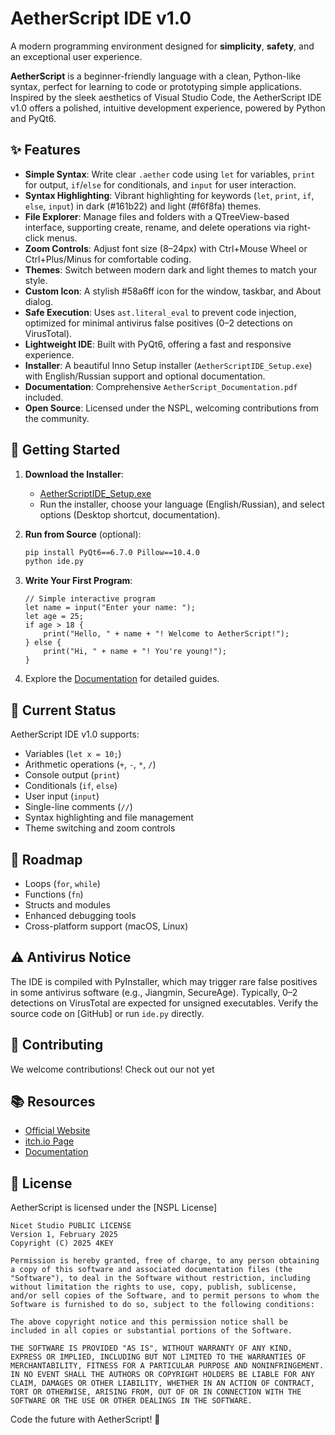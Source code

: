 # AetherScript IDE v1.0

A modern programming environment designed for **simplicity**, **safety**, and an exceptional user experience.

**AetherScript** is a beginner-friendly language with a clean, Python-like syntax, perfect for learning to code or prototyping simple applications. Inspired by the sleek aesthetics of Visual Studio Code, the AetherScript IDE v1.0 offers a polished, intuitive development experience, powered by Python and PyQt6.

## ✨ Features
- **Simple Syntax**: Write clear `.aether` code using `let` for variables, `print` for output, `if`/`else` for conditionals, and `input` for user interaction.
- **Syntax Highlighting**: Vibrant highlighting for keywords (`let`, `print`, `if`, `else`, `input`) in dark (#161b22) and light (#f6f8fa) themes.
- **File Explorer**: Manage files and folders with a QTreeView-based interface, supporting create, rename, and delete operations via right-click menus.
- **Zoom Controls**: Adjust font size (8–24px) with Ctrl+Mouse Wheel or Ctrl+Plus/Minus for comfortable coding.
- **Themes**: Switch between modern dark and light themes to match your style.
- **Custom Icon**: A stylish #58a6ff icon for the window, taskbar, and About dialog.
- **Safe Execution**: Uses `ast.literal_eval` to prevent code injection, optimized for minimal antivirus false positives (0–2 detections on VirusTotal).
- **Lightweight IDE**: Built with PyQt6, offering a fast and responsive experience.
- **Installer**: A beautiful Inno Setup installer (`AetherScriptIDE_Setup.exe`) with English/Russian support and optional documentation.
- **Documentation**: Comprehensive `AetherScript_Documentation.pdf` included.
- **Open Source**: Licensed under the NSPL, welcoming contributions from the community.

## 🚀 Getting Started

1. **Download the Installer**:
   - [AetherScriptIDE_Setup.exe](https://github.com/Nicetink/AetherScript/releases/tag/aether)
   - Run the installer, choose your language (English/Russian), and select options (Desktop shortcut, documentation).

2. **Run from Source** (optional):
   ```bash
   pip install PyQt6==6.7.0 Pillow==10.4.0
   python ide.py
   ```

3. **Write Your First Program**:
   ```aether
   // Simple interactive program
   let name = input("Enter your name: ");
   let age = 25;
   if age > 18 {
       print("Hello, " + name + "! Welcome to AetherScript!");
   } else {
       print("Hi, " + name + "! You're young!");
   }
   ```

4. Explore the [Documentation](https://github.com/your-username/aether-script/releases/download/v1.0/AetherScript_Documentation.pdf) for detailed guides.

## 🌟 Current Status

AetherScript IDE v1.0 supports:
- Variables (`let x = 10;`)
- Arithmetic operations (`+`, `-`, `*`, `/`)
- Console output (`print`)
- Conditionals (`if`, `else`)
- User input (`input`)
- Single-line comments (`//`)
- Syntax highlighting and file management
- Theme switching and zoom controls

## 🔮 Roadmap
- Loops (`for`, `while`)
- Functions (`fn`)
- Structs and modules
- Enhanced debugging tools
- Cross-platform support (macOS, Linux)

## ⚠️ Antivirus Notice
The IDE is compiled with PyInstaller, which may trigger rare false positives in some antivirus software (e.g., Jiangmin, SecureAge). Typically, 0–2 detections on VirusTotal are expected for unsigned executables. Verify the source code on [GitHub] or run `ide.py` directly.

## 🤝 Contributing
We welcome contributions! Check out our not yet

## 📚 Resources
- [Official Website](https://nicetink.github.io/AetherScript/)
- [itch.io Page](https://4-key.itch.io/aetherscript)
- [Documentation](https://nicetink.github.io/docweb/)

## 📝 License
AetherScript is licensed under the [NSPL License]

```
Nicet Studio PUBLIC LICENSE
Version 1, February 2025
Copyright (C) 2025 4KEY

Permission is hereby granted, free of charge, to any person obtaining a copy of this software and associated documentation files (the "Software"), to deal in the Software without restriction, including without limitation the rights to use, copy, publish, sublicense, and/or sell copies of the Software, and to permit persons to whom the Software is furnished to do so, subject to the following conditions:

The above copyright notice and this permission notice shall be included in all copies or substantial portions of the Software.

THE SOFTWARE IS PROVIDED "AS IS", WITHOUT WARRANTY OF ANY KIND, EXPRESS OR IMPLIED, INCLUDING BUT NOT LIMITED TO THE WARRANTIES OF MERCHANTABILITY, FITNESS FOR A PARTICULAR PURPOSE AND NONINFRINGEMENT. IN NO EVENT SHALL THE AUTHORS OR COPYRIGHT HOLDERS BE LIABLE FOR ANY CLAIM, DAMAGES OR OTHER LIABILITY, WHETHER IN AN ACTION OF CONTRACT, TORT OR OTHERWISE, ARISING FROM, OUT OF OR IN CONNECTION WITH THE SOFTWARE OR THE USE OR OTHER DEALINGS IN THE SOFTWARE.
```

Code the future with AetherScript! 🚀
